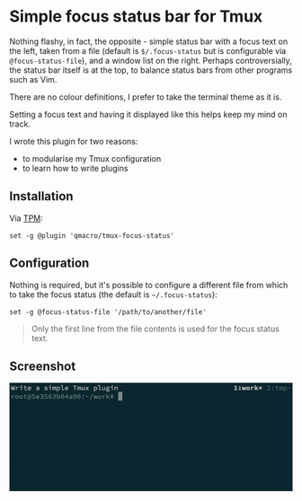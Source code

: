 # Simple focus status bar for Tmux

Nothing flashy, in fact, the opposite - simple status bar with a focus text on the left, taken from a file (default is `$/.focus-status` but is configurable via `@focus-status-file`), and a window list on the right. Perhaps controversially, the status bar itself is at the top, to balance status bars from other programs such as Vim.

There are no colour definitions, I prefer to take the terminal theme as it is.

Setting a focus text and having it displayed like this helps keep my mind on track.

I wrote this plugin for two reasons:

- to modularise my Tmux configuration
- to learn how to write plugins

## Installation

Via [TPM](https://github.com/tmux-plugins/tpm):

```tmux
set -g @plugin 'qmacro/tmux-focus-status'
```

## Configuration

Nothing is required, but it's possible to configure a different file from which to take the focus status (the default is `~/.focus-status`):

```tmux
set -g @focus-status-file '/path/to/another/file'
```

> Only the first line from the file contents is used for the focus status text.

## Screenshot

![Screenshot](screenshot.png)
